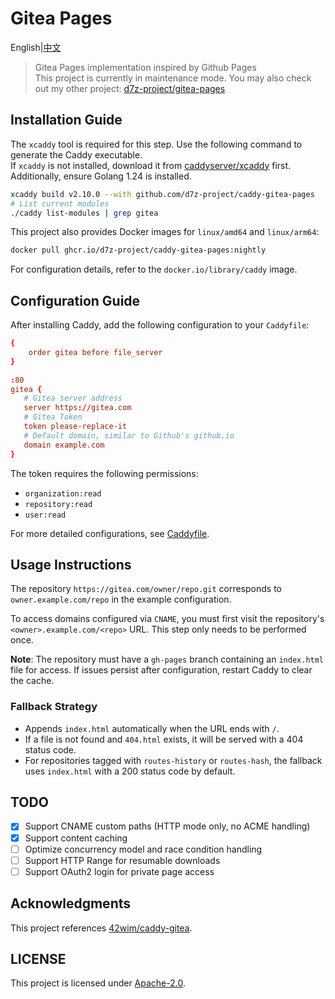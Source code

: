 # Gitea Pages

English|[中文](README.md)

> Gitea Pages implementation inspired by Github Pages  
> This project is currently in maintenance mode. You may also check out my other project: [d7z-project/gitea-pages](https://github.com/d7z-project/gitea-pages)

## Installation Guide

The `xcaddy` tool is required for this step. Use the following command to generate the Caddy executable.  
If `xcaddy` is not installed, download it from [caddyserver/xcaddy](https://github.com/caddyserver/xcaddy/releases) first.  
Additionally, ensure Golang 1.24 is installed.

```bash
xcaddy build v2.10.0 --with github.com/d7z-project/caddy-gitea-pages
# List current modules
./caddy list-modules | grep gitea
```

This project also provides Docker images for `linux/amd64` and `linux/arm64`:

```bash
docker pull ghcr.io/d7z-project/caddy-gitea-pages:nightly
```

For configuration details, refer to the `docker.io/library/caddy` image.

## Configuration Guide

After installing Caddy, add the following configuration to your `Caddyfile`:

```conf
{
    order gitea before file_server
}

:80
gitea {
   # Gitea server address
   server https://gitea.com
   # Gitea Token
   token please-replace-it
   # Default domain, similar to Github's github.io
   domain example.com
}
```

The token requires the following permissions:  
- `organization:read`  
- `repository:read`  
- `user:read`  

For more detailed configurations, see [Caddyfile](./Caddyfile).

## Usage Instructions

The repository `https://gitea.com/owner/repo.git` corresponds to `owner.example.com/repo` in the example configuration.  

To access domains configured via `CNAME`, you must first visit the repository's `<owner>.example.com/<repo>` URL. This step only needs to be performed once.  

**Note**: The repository must have a `gh-pages` branch containing an `index.html` file for access. If issues persist after configuration, restart Caddy to clear the cache.  

### Fallback Strategy  
- Appends `index.html` automatically when the URL ends with `/`.  
- If a file is not found and `404.html` exists, it will be served with a 404 status code.  
- For repositories tagged with `routes-history` or `routes-hash`, the fallback uses `index.html` with a 200 status code by default.  

## TODO  
- [x] Support CNAME custom paths (HTTP mode only, no ACME handling)  
- [x] Support content caching  
- [ ] Optimize concurrency model and race condition handling  
- [ ] Support HTTP Range for resumable downloads  
- [ ] Support OAuth2 login for private page access  

## Acknowledgments  
This project references [42wim/caddy-gitea](https://github.com/42wim/caddy-gitea).  

## LICENSE  
This project is licensed under [Apache-2.0](./LICENSE).  